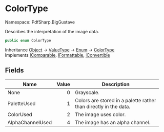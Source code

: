 # ColorType

Namespace: PdfSharp.BigGustave

Describes the interpretation of the image data.

```csharp
public enum ColorType
```

Inheritance [Object](https://docs.microsoft.com/en-us/dotnet/api/system.object) → [ValueType](https://docs.microsoft.com/en-us/dotnet/api/system.valuetype) → [Enum](https://docs.microsoft.com/en-us/dotnet/api/system.enum) → [ColorType](./pdfsharp.biggustave.colortype)<br>
Implements [IComparable](https://docs.microsoft.com/en-us/dotnet/api/system.icomparable), [IFormattable](https://docs.microsoft.com/en-us/dotnet/api/system.iformattable), [IConvertible](https://docs.microsoft.com/en-us/dotnet/api/system.iconvertible)

## Fields

| Name | Value | Description |
| --- | --: | --- |
| None | 0 | Grayscale. |
| PaletteUsed | 1 | Colors are stored in a palette rather than directly in the data. |
| ColorUsed | 2 | The image uses color. |
| AlphaChannelUsed | 4 | The image has an alpha channel. |
